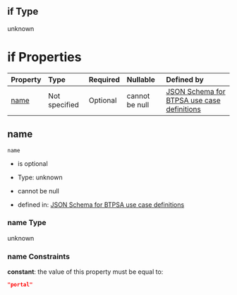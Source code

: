 ## if Type

unknown

# if Properties

| Property      | Type          | Required | Nullable       | Defined by                                                                                                                                                                                                        |
| :------------ | :------------ | :------- | :------------- | :---------------------------------------------------------------------------------------------------------------------------------------------------------------------------------------------------------------- |
| [name](#name) | Not specified | Optional | cannot be null | [JSON Schema for BTPSA use case definitions](btpsa-usecase-properties-services-items-allof-1-then-allof-85-if-properties-name.md "undefined#/properties/services/items/allOf/1/then/allOf/85/if/properties/name") |

## name



`name`

*   is optional

*   Type: unknown

*   cannot be null

*   defined in: [JSON Schema for BTPSA use case definitions](btpsa-usecase-properties-services-items-allof-1-then-allof-85-if-properties-name.md "undefined#/properties/services/items/allOf/1/then/allOf/85/if/properties/name")

### name Type

unknown

### name Constraints

**constant**: the value of this property must be equal to:

```json
"portal"
```
